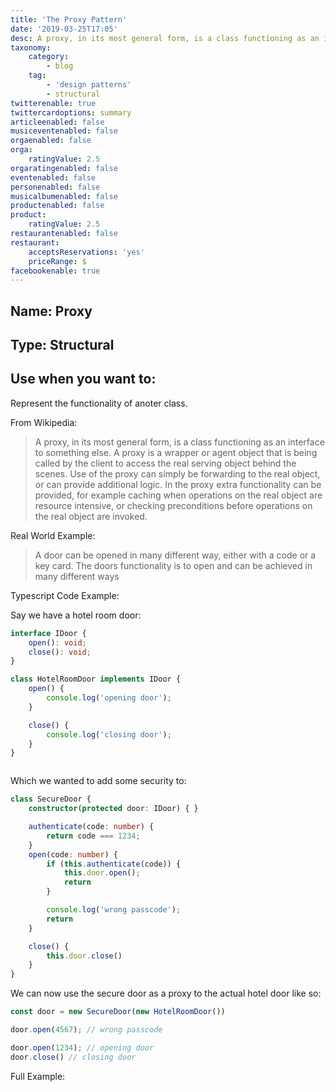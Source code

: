 ```yaml
---
title: 'The Proxy Pattern'
date: '2019-03-25T17:05'
desc: A proxy, in its most general form, is a class functioning as an interface to something else. A proxy is a wrapper or agent object that is being called by the client to access the real serving object behind the scenes. Use of the proxy can simply be forwarding to the real object, or can provide additional logic. In the proxy extra functionality can be provided, for example caching when operations on the real object are resource intensive, or checking preconditions before operations on the real object are invoked.
taxonomy:
    category:
        - blog
    tag:
        - 'design patterns'
        - structural
twitterenable: true
twittercardoptions: summary
articleenabled: false
musiceventenabled: false
orgaenabled: false
orga:
    ratingValue: 2.5
orgaratingenabled: false
eventenabled: false
personenabled: false
musicalbumenabled: false
productenabled: false
product:
    ratingValue: 2.5
restaurantenabled: false
restaurant:
    acceptsReservations: 'yes'
    priceRange: $
facebookenable: true
---
```


## Name: Proxy

## Type: Structural

## Use when you want to:

Represent the functionality of anoter class.

From Wikipedia:

> A proxy, in its most general form, is a class functioning as an interface to something else. A proxy is a wrapper or agent object that is being called by the client to access the real serving object behind the scenes. Use of the proxy can simply be forwarding to the real object, or can provide additional logic. In the proxy extra functionality can be provided, for example caching when operations on the real object are resource intensive, or checking preconditions before operations on the real object are invoked.

Real World Example:

> A door can be opened in many different way, either with a code or a key card. The doors functionality is to open and can be achieved in many different ways


Typescript Code Example:

Say we have a hotel room door:

```ts
interface IDoor { 
    open(): void;
    close(): void;
}

class HotelRoomDoor implements IDoor { 
    open() { 
        console.log('opening door');
    }

    close() { 
        console.log('closing door');
    }
}



```
Which we wanted to add some security to:

```ts
class SecureDoor { 
    constructor(protected door: IDoor) { }

    authenticate(code: number) { 
        return code === 1234;
    }
    open(code: number) { 
        if (this.authenticate(code)) { 
            this.door.open();
            return
        }

        console.log('wrong passcode');
        return
    }

    close() { 
        this.door.close()
    }
}

```

We can now use the secure door as a proxy to the actual hotel door like so:


```ts
const door = new SecureDoor(new HotelRoomDoor())

door.open(4567); // wrong passcode

door.open(1234); // opening door
door.close() // closing door
```

Full Example:

<script async src="//jsfiddle.net/harps116/mb81ufgr/embed/js/"></script>

